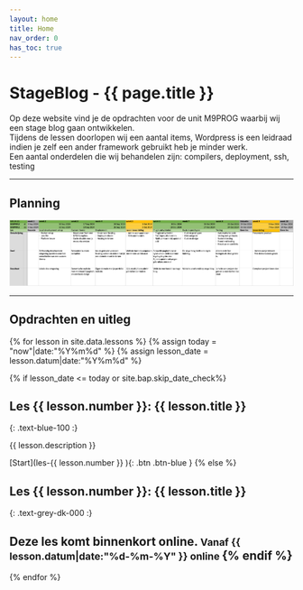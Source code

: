 ```yaml
---
layout: home
title: Home
nav_order: 0
has_toc: true
---
```


# StageBlog - {{ page.title }}

Op deze website vind je de opdrachten voor de unit M9PROG waarbij wij een stage blog gaan ontwikkelen.  
Tijdens de lessen doorlopen wij een aantal items, Wordpress is een leidraad indien je zelf een ander framework gebruikt heb je minder werk.  
Een aantal onderdelen die wij behandelen zijn: compilers, deployment, ssh, testing

---

## Planning
[![Planningm9.png](Planningm9.png)](Planning%20m9.pdf)

---

## Opdrachten en uitleg

{% for lesson in site.data.lessons %}
{% assign today = "now"|date:"%Y%m%d" %}
{% assign lesson_date = lesson.datum|date:"%Y%m%d" %}

{% if lesson_date <= today or site.bap.skip_date_check%}
## Les {{ lesson.number }}:  {{ lesson.title }}
{: .text-blue-100 :}

{{ lesson.description }}

[Start](les-{{ lesson.number }} ){: .btn .btn-blue }
{% else %}
## Les {{ lesson.number }}:  {{ lesson.title }}
{: .text-grey-dk-000 :}

Deze les komt binnenkort online. 
<small>Vanaf {{ lesson.datum|date:"%d-%m-%Y" }} online </small>
{% endif %}
---

{% endfor %}

